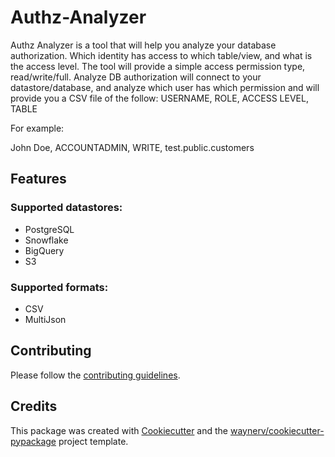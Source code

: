 # Authz-Analyzer
Authz Analyzer is a tool that will help you analyze your database authorization.
Which identity has access to which table/view, and what is the access level.
The tool will provide a simple access permission type, read/write/full.
Analyze DB authorization will connect to your datastore/database, and analyze which user has which permission and will provide you a CSV file of the follow:
USERNAME, ROLE, ACCESS LEVEL, TABLE

For example:

John Doe, ACCOUNTADMIN, WRITE, test.public.customers


## Features

### Supported datastores:
* PostgreSQL
* Snowflake
* BigQuery
* S3


### Supported formats:
* CSV
* MultiJson


## Contributing
Please follow the [contributing guidelines](CONTRIBUTING.md).

## Credits

This package was created with [Cookiecutter](https://github.com/audreyr/cookiecutter) and the [waynerv/cookiecutter-pypackage](https://github.com/waynerv/cookiecutter-pypackage) project template.

